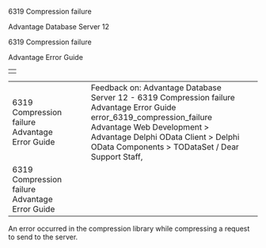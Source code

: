 6319 Compression failure




Advantage Database Server 12  

6319 Compression failure

Advantage Error Guide

|  |
| --- |
|  |

|  |  |  |  |  |
| --- | --- | --- | --- | --- |
| 6319 Compression failure  Advantage Error Guide |  |  | Feedback on: Advantage Database Server 12 - 6319 Compression failure Advantage Error Guide error\_6319\_compression\_failure Advantage Web Development > Advantage Delphi OData Client > Delphi OData Components > TODataSet / Dear Support Staff, |  |
| 6319 Compression failure  Advantage Error Guide |  |  |  |  |

An error occurred in the compression library while compressing a request to send to the server.